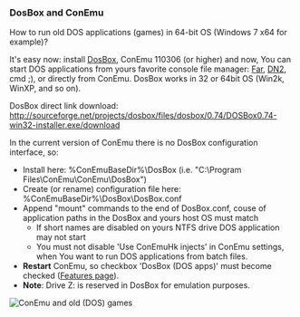 ### DosBox and ConEmu ###
How to run old DOS applications (games) in 64-bit OS (Windows 7 x64 for example)?

It's easy now: install [DosBox](http://www.dosbox.com), ConEmu 110306 (or higher) and now, You can start DOS applications
from yours favorite console file manager: [Far](http://www.farmanager.com/index.php?l=en), [DN2](http://www.dnosp.com/), cmd ;), or directly from ConEmu. DosBox works in 32 or 64bit OS (Win2k, WinXP, and so on).

DosBox direct link download: http://sourceforge.net/projects/dosbox/files/dosbox/0.74/DOSBox0.74-win32-installer.exe/download

In the current version of ConEmu there is no DosBox configuration interface, so:
  * Install here: %ConEmuBaseDir%\DosBox (i.e. "C:\Program Files\ConEmu\ConEmu\DosBox")
  * Create (or rename) configuration file here: %ConEmuBaseDir%\DosBox\DosBox.conf
  * Append "mount" commands to the end of DosBox.conf, couse of application paths in the DosBox and yours host OS must match
    * If short names are disabled on yours NTFS drive DOS application may not start
    * You must not disable 'Use ConEmuHk injects' in ConEmu settings, when You want to run DOS applications from batch files.
  * **Restart** ConEmu, so checkbox 'DosBox (DOS apps)' must become checked ([Features page](Settings#Features.md)).
  * **Note**: Drive Z: is reserved in DosBox for emulation purposes.

<img src='http://conemu-maximus5.googlecode.com/svn/files/ConEmuDosBox.png' title='ConEmu and old (DOS) games'>